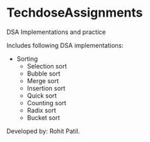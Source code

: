 # TechdoseAssignments

DSA Implementations and practice

Includes following DSA implementations:
- Sorting
  - Selection sort
  - Bubble sort
  - Merge sort
  - Insertion sort
  - Quick sort
  - Counting sort
  - Radix sort
  - Bucket sort

Developed by: Rohit Patil.
